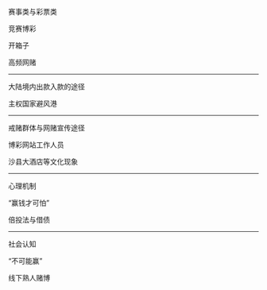 赛事类与彩票类

竞赛博彩

开箱子

高频网赌

----

大陆境内出款入款的途径

主权国家避风港

----

戒赌群体与网赌宣传途径

博彩网站工作人员

沙县大酒店等文化现象

----

心理机制

“赢钱才可怕”

倍投法与借债

----

社会认知

“不可能赢”

线下熟人赌博
